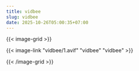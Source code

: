 ```yaml
---
title: vidbee
slug: vidbee
date: 2025-10-26T05:00:35+07:00
---
```


{{< image-grid >}}

{{< image-link "vidbee/1.avif" "vidbee" "vidbee" >}}

{{< /image-grid >}}